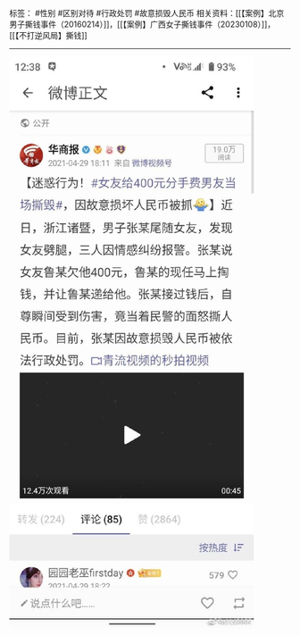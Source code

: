标签： #性别 #区别对待 #行政处罚 #故意损毁人民币
相关资料：[[【案例】北京男子撕钱事件（20160214）]]，[[【案例】广西女子撕钱事件（20230108）]]，[[【不打逆风局】撕钱]]
***
[![IMG_20230108_201444_860.jpg](https://raw.githubusercontent.com/bluntvoice/mypic/main/IMG_20230108_201444_860.jpg)](https://raw.githubusercontent.com/bluntvoice/mypic/main/IMG_20230108_201444_860.jpg)